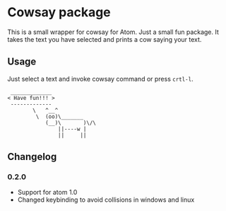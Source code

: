 # Cowsay package

This is a small wrapper for cowsay for Atom. Just a small fun package. It takes the text you have selected and prints a cow saying your text.

## Usage

Just select a text and invoke cowsay command or press `crtl-l`.

```
 _____________
< Have fun!!! >
 -------------
        \   ^__^
         \  (oo)\_______
            (__)\       )\/\
                ||----w |
                ||     ||

```

## Changelog

### 0.2.0

 - Support for atom 1.0
 - Changed keybinding to avoid collisions in windows and linux
